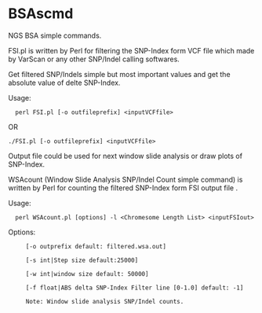 # BSAscmd
NGS BSA simple commands.

FSI.pl is written by Perl for filtering the SNP-Index form VCF file which made by VarScan or any other SNP/Indel calling softwares.

Get filtered SNP/Indels simple but most important values and get the absolute value of delte SNP-Index.

   Usage: 
   
      perl FSI.pl [-o outfileprefix] <inputVCFfile>

   OR 
    
    ./FSI.pl [-o outfileprefix] <inputVCFfile>
   
 Output file could be used for next window slide analysis or draw plots of SNP-Index.



WSAcount (Window Slide Analysis SNP/Indel Count simple command) 
is written by Perl for counting the filtered SNP-Index form FSI output file .

Usage:

      perl WSAcount.pl [options] -l <Chromesome Length List> <inputFSIout>

Options:

         [-o outprefix default: filtered.wsa.out]

         [-s int|Step size default:25000]

         [-w int|window size default: 50000]

         [-f float|ABS delta SNP-Index Filter line [0-1.0] default: -1]

         Note: Window slide analysis SNP/Indel counts.
         
         
